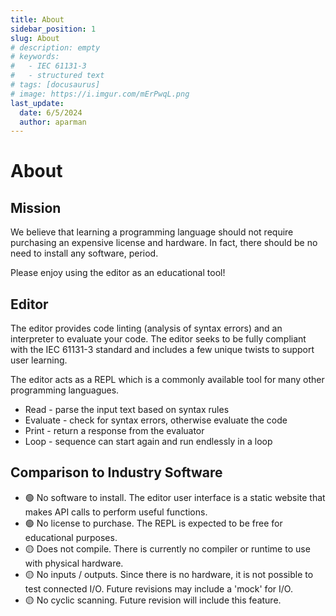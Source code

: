 ```yaml
---
title: About
sidebar_position: 1
slug: About
# description: empty
# keywords:
#   - IEC 61131-3
#   - structured text
# tags: [docusaurus]
# image: https://i.imgur.com/mErPwqL.png
last_update:
  date: 6/5/2024
  author: aparman
---
```


# About

## Mission

We believe that learning a programming language should not require purchasing an expensive license and hardware. In fact, there should be no need to install any software, period.

Please enjoy using the editor as an educational tool!

## Editor

The editor provides code linting (analysis of syntax errors) and an interpreter to evaluate your code. The editor seeks to be fully compliant with the IEC 61131-3 standard and includes a few unique twists to support user learning.

The editor acts as a REPL which is a commonly available tool for many other programming languagues.

- Read - parse the input text based on syntax rules
- Evaluate - check for syntax errors, otherwise evaluate the code
- Print - return a response from the evaluator
- Loop - sequence can start again and run endlessly in a loop

## Comparison to Industry Software

- 🟢 No software to install. The editor user interface is a static website that makes API calls to perform useful functions.
- 🟢 No license to purchase. The REPL is expected to be free for educational purposes.
- 🟡 Does not compile. There is currently no compiler or runtime to use with physical hardware.
- 🟡 No inputs / outputs. Since there is no hardware, it is not possible to test connected I/O. Future revisions may include a 'mock' for I/O.
- 🟡 No cyclic scanning. Future revision will include this feature.
